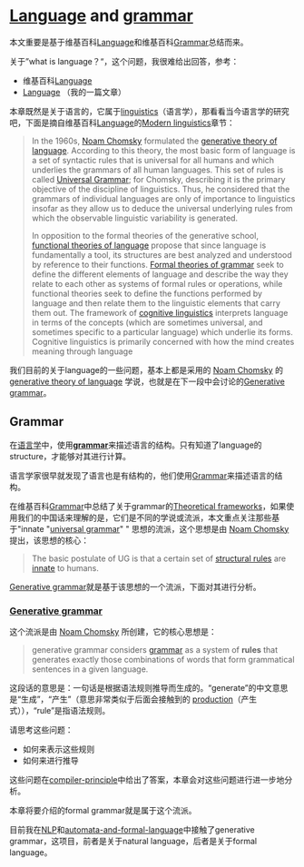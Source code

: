 # [Language](https://en.wikipedia.org/wiki/Language) and [grammar](https://en.wikipedia.org/wiki/Grammar)

本文重要是基于维基百科[Language](https://en.wikipedia.org/wiki/Language)和维基百科[Grammar](https://en.wikipedia.org/wiki/Grammar)总结而来。

关于”what is language？“，这个问题，我很难给出回答，参考：

- 维基百科[Language](https://en.wikipedia.org/wiki/Language)
- [Language](https://dengking.github.io/Post/Language/Language/) （我的一篇文章）

本章既然是关于语言的，它属于[linguistics](https://en.wikipedia.org/wiki/Linguistics)（语言学），那看看当今语言学的研究吧，下面是摘自维基百科[Language](https://en.wikipedia.org/wiki/Language)的[Modern linguistics](https://en.wikipedia.org/wiki/Language#Modern_linguistics)章节：

> In the 1960s, [Noam Chomsky](https://en.wikipedia.org/wiki/Noam_Chomsky) formulated the [generative theory of language](https://en.wikipedia.org/wiki/Generative_linguistics). According to this theory, the most basic form of language is a set of syntactic rules that is universal for all humans and which underlies the grammars of all human languages. This set of rules is called [Universal Grammar](https://en.wikipedia.org/wiki/Universal_Grammar); for Chomsky, describing it is the primary objective of the discipline of linguistics. Thus, he considered that the grammars of individual languages are only of importance to linguistics insofar as they allow us to deduce the universal underlying rules from which the observable linguistic variability is generated.
>
> In opposition to the formal theories of the generative school, [functional theories of language](https://en.wikipedia.org/wiki/Functional_theories_of_grammar) propose that since language is fundamentally a tool, its structures are best analyzed and understood by reference to their functions. [Formal theories of grammar](https://en.wikipedia.org/wiki/Formal_grammar) seek to define the different elements of language and describe the way they relate to each other as systems of formal rules or operations, while functional theories seek to define the functions performed by language and then relate them to the linguistic elements that carry them out. The framework of [cognitive linguistics](https://en.wikipedia.org/wiki/Cognitive_linguistics) interprets language in terms of the concepts (which are sometimes universal, and sometimes specific to a particular language) which underlie its forms. Cognitive linguistics is primarily concerned with how the mind creates meaning through language

我们目前的关于language的一些问题，基本上都是采用的 [Noam Chomsky](https://en.wikipedia.org/wiki/Noam_Chomsky) 的 [generative theory of language](https://en.wikipedia.org/wiki/Generative_linguistics) 学说，也就是在下一段中会讨论的[Generative grammar](https://en.wikipedia.org/wiki/Generative_grammar)。

## Grammar

在[语言学](https://en.wikipedia.org/wiki/Linguistics)中，使用[**grammar**](https://en.wikipedia.org/wiki/Grammar)来描述语言的结构。只有知道了language的structure，才能够对其进行计算。



语言学家很早就发现了语言也是有结构的，他们使用[Grammar](https://en.wikipedia.org/wiki/Grammar)来描述语言的结构。

在维基百科[Grammar](https://en.wikipedia.org/wiki/Grammar)中总结了关于grammar的[Theoretical frameworks](https://en.wikipedia.org/wiki/Grammar)，如果使用我们的中国话来理解的是，它们是不同的学说或流派，本文重点关注那些基于"innate "[universal grammar](https://en.wikipedia.org/wiki/Universal_grammar)" " 思想的流派，这个思想是由 [Noam Chomsky](https://en.wikipedia.org/wiki/Noam_Chomsky)提出，该思想的核心：

> The basic postulate of UG is that a certain set of [structural rules](https://en.wikipedia.org/wiki/Grammar) are [innate](https://en.wikipedia.org/wiki/A_priori_and_a_posteriori) to humans.

[Generative grammar](https://en.wikipedia.org/wiki/Generative_grammar)就是基于该思想的一个流派，下面对其进行分析。



### [Generative grammar](https://en.wikipedia.org/wiki/Generative_grammar)

这个流派是由 [Noam Chomsky](https://en.wikipedia.org/wiki/Noam_Chomsky) 所创建，它的核心思想是：

> generative grammar considers [grammar](https://en.wikipedia.org/wiki/Grammar) as a system of **rules** that generates exactly those combinations of words that form grammatical sentences in a given language.

这段话的意思是：一句话是根据语法规则推导而生成的。“generate”的中文意思是“生成”，“产生”（意思非常类似于后面会接触到的 [production](https://en.wikipedia.org/wiki/Production_(computer_science) )（产生式）），“rule”是指语法规则。

请思考这些问题：

- 如何来表示这些规则
- 如何来进行推导

这些问题在[compiler-principle](https://dengking.github.io/compiler-principle/)中给出了答案，本章会对这些问题进行进一步地分析。

本章将要介绍的formal grammar就是属于这个流派。

目前我在[NLP](https://dengking.github.io/machine-learning/Application/NLP/NLP/)和[automata-and-formal-language](https://dengking.github.io/automata-and-formal-language)中接触了generative grammar，这项目，前者是关于natural language，后者是关于formal language。



